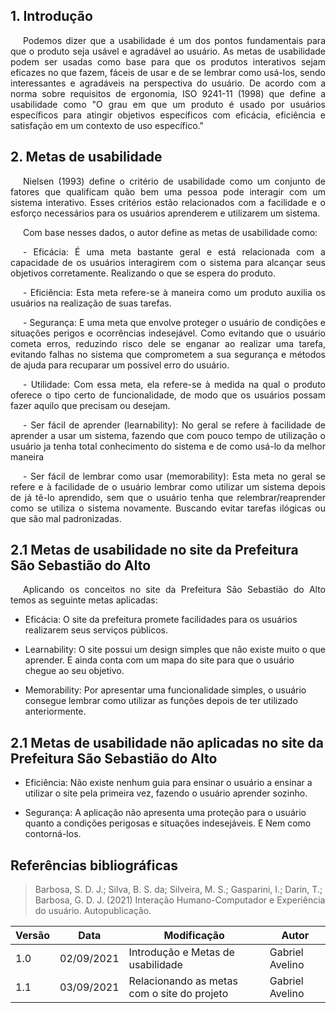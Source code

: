 ## 1. Introdução

<p style="text-indent: 20px; text-align: justify">
Podemos dizer que a usabilidade é um dos pontos fundamentais para que o produto seja usável e agradável ao usuário. As metas de usabilidade podem ser usadas como base para que os produtos interativos sejam eficazes no que fazem, fáceis de usar e de se lembrar como usá-los, sendo interessantes e agradáveis na perspectiva do usuário. De acordo com a norma sobre requisitos de ergonomia, <a>ISO 9241-11 (1998)</a> que define a usabilidade como "O grau em que um produto é usado por usuários específicos para atingir objetivos específicos com eficácia, eficiência e satisfação em um contexto de uso específico."
</p>

## 2. Metas de usabilidade

<p style="text-indent: 20px; text-align: justify">
Nielsen (1993) define o critério de usabilidade como um conjunto de fatores que
qualificam quão bem uma pessoa pode interagir com um sistema interativo. Esses critérios estão relacionados com a facilidade e o esforço necessários para os usuários
aprenderem e utilizarem um sistema.
</p>

<p style="text-indent: 20px; text-align: justify">
Com base nesses dados, o autor define as metas de usabilidade como:
</p>

<p style="text-indent: 20px; text-align: justify">
- <a>Eficácia:</a> É uma meta bastante geral e está relacionada com a capacidade de os usuários interagirem com o sistema para alcançar seus objetivos corretamente. Realizando o que se espera do produto.
</p>

<p style="text-indent: 20px; text-align: justify">
- <a>Eficiência:</a> Esta meta refere-se à maneira como um produto auxilia os usuários na realização de suas tarefas.

</p>

<p style="text-indent: 20px; text-align: justify">
- <a>Segurança:</a> E uma meta que envolve proteger o usuário de condições e situações perigos e ocorrências indesejável. Como evitando que o usuário cometa erros, reduzindo risco dele se enganar ao realizar uma tarefa, evitando falhas no sistema que comprometem a sua segurança e métodos de ajuda para recuparar um possível erro do usuário.
</p>

<p style="text-indent: 20px; text-align: justify">
- <a>Utilidade:</a> Com essa meta, ela refere-se à medida na qual o produto oferece o tipo certo de funcionalidade, de modo que os usuários possam fazer aquilo que precisam ou desejam.
</p>

<p style="text-indent: 20px; text-align: justify">
- <a>Ser fácil de aprender (learnability):</a> No geral se refere à facilidade de aprender a usar um sistema, fazendo que com pouco tempo de utilização o usuário ja tenha total conhecimento do sistema e de como usá-lo da melhor maneira
</p>

<p style="text-indent: 20px; text-align: justify">
- <a>Ser fácil de lembrar como usar (memorability):</a> Esta meta no geral se refere e à facilidade de o usuário lembrar como utilizar um sistema depois de já tê-lo aprendido, sem que o usuário tenha que relembrar/reaprender como se utiliza o sistema novamente. Buscando evitar tarefas ilógicas ou que são mal padronizadas.
</p>

## 2.1 Metas de usabilidade no site da Prefeitura São Sebastião do Alto

<p style="text-indent: 20px; text-align: justify">
Aplicando os conceitos no site da <a>Prefeitura São Sebastião do Alto</a> temos as seguinte metas aplicadas:
</p>

- <a>Eficácia:</a> O site da prefeitura promete facilidades para os usuários realizarem seus serviços públicos.

- <a>Learnability:</a> O site possui um design simples que não existe muito o que aprender. E ainda conta com um mapa do site para que o usuário chegue ao seu objetivo.

- <a>Memorability:</a> Por apresentar uma funcionalidade simples, o usuário consegue lembrar como utilizar as funções depois de ter utilizado anteriormente.


## 2.1 Metas de usabilidade não aplicadas no site da Prefeitura São Sebastião do Alto

- <a>Eficiência:</a> Não existe nenhum guia para ensinar o usuário a ensinar a utilizar o site pela primeira vez, fazendo o usuário aprender sozinho.

- <a>Segurança:</a> A aplicação não apresenta uma proteção para o usuário quanto a condições perigosas e situações indesejáveis. E Nem como contorná-los.


## Referências bibliográficas

> Barbosa, S. D. J.; Silva, B. S. da; Silveira, M. S.; Gasparini, I.; Darin, T.; Barbosa, G. D. J. (2021) Interação Humano-Computador e Experiência do usuário. Autopublicação.


| Versão | Data | Modificação | Autor |
|--|--|--|--|
| 1.0 | 02/09/2021 | Introdução e Metas de usabilidade | Gabriel Avelino |
| 1.1 | 03/09/2021 | Relacionando as metas com o site do projeto | Gabriel Avelino |